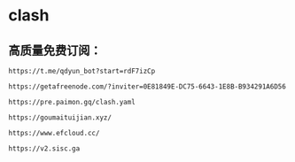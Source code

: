 # clash

## 高质量免费订阅：
```
https://t.me/qdyun_bot?start=rdF7izCp
```
```
https://getafreenode.com/?inviter=0E81849E-DC75-6643-1E8B-B934291A6D56
```
```
https://pre.paimon.gq/clash.yaml
```
```
https://goumaituijian.xyz/
```
```
https://www.efcloud.cc/
```
```
https://v2.sisc.ga
```
